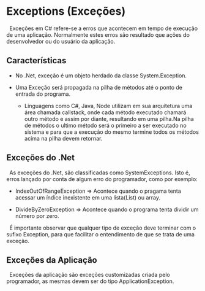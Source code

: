 # Exceptions (Exceções)

&nbsp; Exceções em C# refere-se a erros que acontecem em tempo de execução de uma aplicação. Normalmente estes erros são resultado que ações do desenvolvedor ou do usuário da aplicação.

## Características

- No .Net, exceção é um objeto herdado da classe System.Exception.

- Uma Exceção será propagada na pilha de métodos até o ponto de entrada do programa.

    - Linguagens como C#, Java, Node utilizam em sua arquitetura uma área chamada callstack, onde cada método executado chamará outro método e assim por diante, resultando em uma pilha.Na pilha de métodos o ultimo método será o primeiro a ser executado no sistema e para que a execução do mesmo termine todos os métodos acima na pilha devem retornar.


## Exceções do .Net

&nbsp; As exceções do .Net, são classificadas como SystemExceptions. Isto é, erros lançado por conta de algum erro do programador, como por exemplo:

- IndexOutOfRangeException => Acontece quando o pragama tenta acessar um índice inexistente em uma lista(List) ou array.

- DivideByZeroException  => Acontece quando o programa tenta dividir um número por zero.

&nbsp; É importante observar que qualquer tipo de exceção deve terminar com o sufixo Exception, para que facilitar o entendimento de que se trata de uma exceção.

## Exceções da Aplicação

&nbsp; Exceções da aplicação são exceções customizadas criada pelo programador, as mesmas devem ser do tipo ApplicationException.